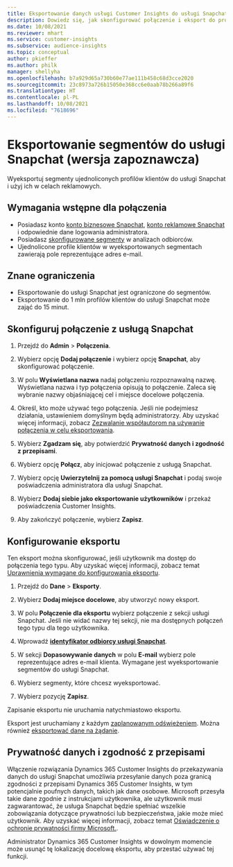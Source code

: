 ```yaml
---
title: Eksportowanie danych usługi Customer Insights do usługi Snapchat
description: Dowiedz się, jak skonfigurować połączenie i eksport do programu Snapchat.
ms.date: 10/08/2021
ms.reviewer: mhart
ms.service: customer-insights
ms.subservice: audience-insights
ms.topic: conceptual
author: pkieffer
ms.author: philk
manager: shellyha
ms.openlocfilehash: b7a929d65a730b60e77ae111b458c68d3cce2020
ms.sourcegitcommit: 23c8973a726b15050e368cc6e0aab78b266a89f6
ms.translationtype: HT
ms.contentlocale: pl-PL
ms.lasthandoff: 10/08/2021
ms.locfileid: "7618696"
---
```

# <a name="export-segments-to-snapchat-preview"></a>Eksportowanie segmentów do usługi Snapchat (wersja zapoznawcza)

Wyeksportuj segmenty ujednoliconych profilów klientów do usługi Snapchat i użyj ich w celach reklamowych. 

## <a name="prerequisites-for-a-connection"></a>Wymagania wstępne dla połączenia

-   Posiadasz konto [konto biznesowe Snapchat](https://business.snapchat.com/), [konto reklamowe Snapchat](https://ads.snapchat.com/) i odpowiednie dane logowania administratora.
-   Posiadasz [skonfigurowane segmenty](segments.md) w analizach odbiorców.
-   Ujednolicone profile klientów w wyeksportowanych segmentach zawierają pole reprezentujące adres e-mail.

## <a name="known-limitations"></a>Znane ograniczenia

- Eksportowanie do usługi Snapchat jest ograniczone do segmentów.
- Eksportowanie do 1 mln profilów klientów do usługi Snapchat może zająć do 15 minut. 

## <a name="set-up-connection-to-snapchat"></a>Skonfiguruj połączenie z usługą Snapchat

1. Przejdź do **Admin** > **Połączenia**.

1. Wybierz opcję **Dodaj połączenie** i wybierz opcję **Snapchat**, aby skonfigurować połączenie.

1. W polu **Wyświetlana nazwa** nadaj połączeniu rozpoznawalną nazwę. Wyświetlana nazwa i typ połączenia opisują to połączenie. Zaleca się wybranie nazwy objaśniającej cel i miejsce docelowe połączenia.

1. Określ, kto może używać tego połączenia. Jeśli nie podejmiesz działania, ustawieniem domyślnym będą administratorzy. Aby uzyskać więcej informacji, zobacz [Zezwalanie współautorom na używanie połączenia w celu eksportowania](connections.md#allow-contributors-to-use-a-connection-for-exports).

1. Wybierz **Zgadzam się**, aby potwierdzić **Prywatność danych i zgodność z przepisami**.

1. Wybierz opcję **Połącz**, aby inicjować połączenie z usługą Snapchat.

1. Wybierz opcję **Uwierzytelnij za pomocą usługi Snapchat** i podaj swoje poświadczenia administratora dla usługi Snapchat. 

1. Wybierz **Dodaj siebie jako eksportowanie użytkowników** i przekaż poświadczenia Customer Insights.

1. Aby zakończyć połączenie, wybierz **Zapisz**.

## <a name="configure-an-export"></a>Konfigurowanie eksportu

Ten eksport można skonfigurować, jeśli użytkownik ma dostęp do połączenia tego typu. Aby uzyskać więcej informacji, zobacz temat [Uprawnienia wymagane do konfigurowania eksportu](export-destinations.md#set-up-a-new-export).

1. Przejdź do **Dane** > **Eksporty**.

1. Wybierz **Dodaj miejsce docelowe**, aby utworzyć nowy eksport.

1. W polu **Połączenie dla eksportu** wybierz połączenie z sekcji usługi Snapchat. Jeśli nie widać nazwy tej sekcji, nie ma dostępnych połączeń tego typu dla tego użytkownika.

1. Wprowadź [**identyfikator odbiorcy usługi Snapchat**](https://businesshelp.snapchat.com/s/article/custom-audiences).

1. W sekcji **Dopasowywanie danych** w polu **E-mail** wybierz pole reprezentujące adres e-mail klienta. Wymagane jest wyeksportowanie segmentów do usługi Snapchat.

1. Wybierz segmenty, które chcesz wyeksportować. 

1. Wybierz pozycję **Zapisz**.

Zapisanie eksportu nie uruchamia natychmiastowo eksportu.

Eksport jest uruchamiany z każdym [zaplanowanym odświeżeniem](system.md#schedule-tab). Można również [eksportować dane na żądanie](export-destinations.md#run-exports-on-demand). 


## <a name="data-privacy-and-compliance"></a>Prywatność danych i zgodność z przepisami

Włączenie rozwiązania Dynamics 365 Customer Insights do przekazywania danych do usługi Snapchat umożliwia przesyłanie danych poza granicą zgodności z przepisami Dynamics 365 Customer Insights, w tym potencjalnie poufnych danych, takich jak dane osobowe. Microsoft przesyła takie dane zgodnie z instrukcjami użytkownika, ale użytkownik musi zagwarantować, że usługa Snapchat będzie spełniać wszelkie zobowiązania dotyczące prywatności lub bezpieczeństwa, jakie może mieć użytkownik. Aby uzyskać więcej informacji, zobacz temat [Oświadczenie o ochronie prywatności firmy Microsoft.](https://go.microsoft.com/fwlink/?linkid=396732).

Administrator Dynamics 365 Customer Insights w dowolnym momencie może usunąć tę lokalizację docelową eksportu, aby przestać używać tej funkcji.
